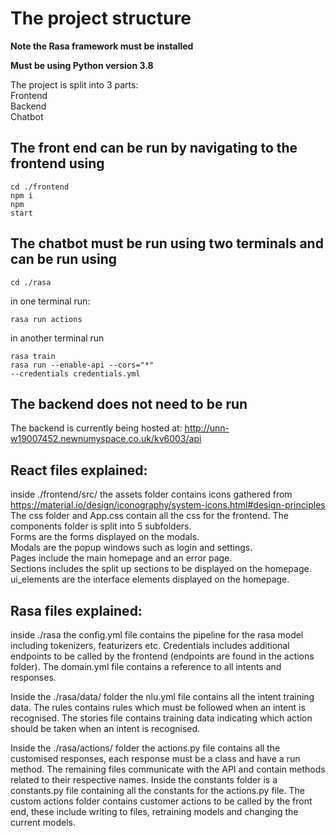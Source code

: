 # The project structure

**Note the Rasa framework must be installed** 

**Must be using Python version 3.8** 

The project is split into 3 parts:\
    Frontend\
    Backend\
    Chatbot

## The front end can be run by navigating to the frontend using

<code>cd ./frontend</code><br />
<code>npm i</code> <br />
<code>npm start</code> 


## The chatbot must be run using two terminals and can be run using

<code>cd ./rasa</code> 

in one terminal run:

<code>rasa run actions</code>

in another terminal run

<code>rasa train</code><br />
<code>rasa run --enable-api --cors="*" --credentials credentials.yml</code>

## The backend does not need to be run

The backend is currently being hosted at: http://unn-w19007452.newnumyspace.co.uk/kv6003/api


## React files explained:

inside ./frontend/src/ the assets folder contains icons gathered from 
https://material.io/design/iconography/system-icons.html#design-principles \
The css folder and App.css contain all the css for the frontend.
The components folder is split into 5 subfolders. \
Forms are the forms displayed on the modals. \
Modals are the popup windows such as login and settings. \
Pages include the main homepage and an error page. \
Sections includes the split up sections to be displayed on the homepage. \
ui_elements are the interface elements displayed on the homepage.


## Rasa files explained:

inside ./rasa the config.yml file contains the pipeline for the rasa model
including tokenizers, featurizers etc. Credentials includes additional endpoints
to be called by the frontend (endpoints are found in the actions folder). The
domain.yml file contains a reference to all intents and responses.

Inside the ./rasa/data/ folder the nlu.yml file contains all the intent training data.
The rules contains rules which must be followed when an intent is recognised.
The stories file contains training data indicating which action should be taken
when an intent is recognised.

Inside the ./rasa/actions/ folder the actions.py file contains all the customised
responses, each response must be a class and have a run method. The remaining files
communicate with the API and contain methods related to their respective names.
Inside the constants folder is a constants.py file containing all the constants for the
actions.py file. The custom actions folder contains customer actions to be called
by the front end, these include writing to files, retraining models and changing the
current models.
